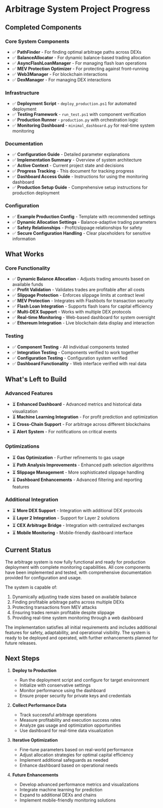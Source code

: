 # Arbitrage System Project Progress

## Completed Components

### Core System Components
- ✅ **PathFinder** - For finding optimal arbitrage paths across DEXs
- ✅ **BalanceAllocator** - For dynamic balance-based trading allocation
- ✅ **AsyncFlashLoanManager** - For managing flash loan operations
- ✅ **MEV Protection Optimizer** - For protecting against front-running
- ✅ **Web3Manager** - For blockchain interactions
- ✅ **DexManager** - For managing DEX interactions

### Infrastructure
- ✅ **Deployment Script** - `deploy_production.ps1` for automated deployment
- ✅ **Testing Framework** - `run_test.ps1` with component verification
- ✅ **Production Runner** - `production.py` with orchestration logic
- ✅ **Monitoring Dashboard** - `minimal_dashboard.py` for real-time system monitoring

### Documentation
- ✅ **Configuration Guide** - Detailed parameter explanations
- ✅ **Implementation Summary** - Overview of system architecture
- ✅ **Active Context** - Current project state and decisions
- ✅ **Progress Tracking** - This document for tracking progress
- ✅ **Dashboard Access Guide** - Instructions for using the monitoring dashboard
- ✅ **Production Setup Guide** - Comprehensive setup instructions for production deployment

### Configuration
- ✅ **Example Production Config** - Template with recommended settings
- ✅ **Dynamic Allocation Settings** - Balance-adaptive trading parameters
- ✅ **Safety Relationships** - Profit/slippage relationships for safety
- ✅ **Secure Configuration Handling** - Clear placeholders for sensitive information

## What Works

### Core Functionality
- ✅ **Dynamic Balance Allocation** - Adjusts trading amounts based on available funds
- ✅ **Profit Validation** - Validates trades are profitable after all costs
- ✅ **Slippage Protection** - Enforces slippage limits at contract level
- ✅ **MEV Protection** - Integrates with Flashbots for transaction security
- ✅ **Flash Loan Integration** - Supports flash loans for capital efficiency
- ✅ **Multi-DEX Support** - Works with multiple DEX protocols
- ✅ **Real-time Monitoring** - Web-based dashboard for system oversight
- ✅ **Ethereum Integration** - Live blockchain data display and interaction

### Testing
- ✅ **Component Testing** - All individual components tested
- ✅ **Integration Testing** - Components verified to work together
- ✅ **Configuration Testing** - Configuration system verified
- ✅ **Dashboard Functionality** - Web interface verified with real data

## What's Left to Build

### Advanced Features
- ⏳ **Enhanced Dashboard** - Advanced metrics and historical data visualization
- ⏳ **Machine Learning Integration** - For profit prediction and optimization
- ⏳ **Cross-Chain Support** - For arbitrage across different blockchains
- ⏳ **Alert System** - For notifications on critical events

### Optimizations
- ⏳ **Gas Optimization** - Further refinements to gas usage
- ⏳ **Path Analysis Improvements** - Enhanced path selection algorithms
- ⏳ **Slippage Management** - More sophisticated slippage handling
- ⏳ **Dashboard Enhancements** - Advanced filtering and reporting features

### Additional Integration
- ⏳ **More DEX Support** - Integration with additional DEX protocols
- ⏳ **Layer 2 Integration** - Support for Layer 2 solutions
- ⏳ **CEX Arbitrage Bridge** - Integration with centralized exchanges
- ⏳ **Mobile Monitoring** - Mobile-friendly dashboard interface

## Current Status

The arbitrage system is now fully functional and ready for production deployment with complete monitoring capabilities. All core components have been implemented and tested, with comprehensive documentation provided for configuration and usage.

The system is capable of:
1. Dynamically adjusting trade sizes based on available balance
2. Finding profitable arbitrage paths across multiple DEXs
3. Protecting transactions from MEV attacks
4. Ensuring trades remain profitable despite slippage
5. Providing real-time system monitoring through a web dashboard

The implementation satisfies all initial requirements and includes additional features for safety, adaptability, and operational visibility. The system is ready to be deployed and operated, with further enhancements planned for future releases.

## Next Steps

1. **Deploy to Production**
   - Run the deployment script and configure for target environment
   - Initialize with conservative settings
   - Monitor performance using the dashboard
   - Ensure proper security for private keys and credentials

2. **Collect Performance Data**
   - Track successful arbitrage operations
   - Measure profitability and execution success rates
   - Analyze gas usage and optimization opportunities
   - Use dashboard for real-time data visualization

3. **Iterative Optimization**
   - Fine-tune parameters based on real-world performance
   - Adjust allocation strategies for optimal capital efficiency
   - Implement additional safeguards as needed
   - Enhance dashboard based on operational needs

4. **Future Enhancements**
   - Develop advanced performance metrics and visualizations
   - Integrate machine learning for prediction
   - Expand to additional DEXs and chains
   - Implement mobile-friendly monitoring solutions
